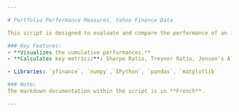 ```yaml
---

# Portfolio Performance Measures, Yahoo Finance Data

This script is designed to evaluate and compare the performance of an investment portfolio against a benchmark. 

### Key Features:
- **Visualizes the cumulative performances.**
- **Calculates key metrics:**: Sharpe Ratio, Treynor Ratio, Jensen's Alpha, Information Ratio

- Libraries: `yfinance`, `numpy`,`IPython`, `pandas`, `matplotlib`

### Note:
The markdown documentation within the script is in **French**.

---
```

